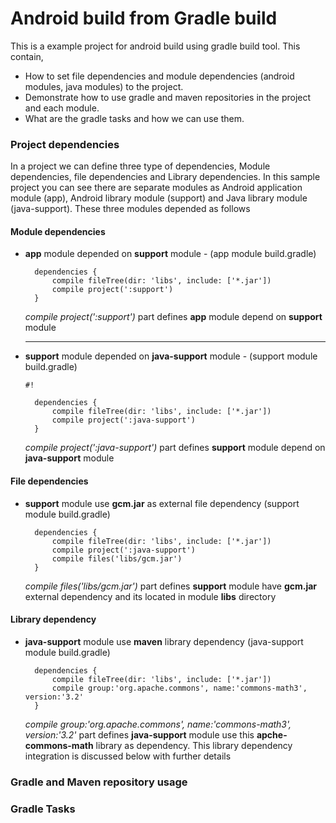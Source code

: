 # Android build from Gradle build
This is a example project for android build using gradle build tool. 
This contain,
 
 * How to set file dependencies and module dependencies (android modules, java modules) to the project. 
 * Demonstrate how to use gradle and maven repositories in the project and each module. 
 * What are the gradle tasks and how we can use them.

### Project dependencies 
 In a project we can define three type of dependencies, Module dependencies, file dependencies and Library dependencies. In this sample project you can see
there are separate modules as Android application module (app), Android library module (support) and Java library module (java-support). 
These three modules depended as follows

#### Module dependencies

 * **app** module depended on **support** module - (app module build.gradle)
      
      ```
        dependencies {
            compile fileTree(dir: 'libs', include: ['*.jar'])
            compile project(':support')
        }
      ```  
       
    *compile project(':support')* part defines **app** module depend on **support** module   
    
     --- 
 
 * **support** module depended on **java-support** module - (support module build.gradle)

      ```
      #!

        dependencies {
            compile fileTree(dir: 'libs', include: ['*.jar'])
            compile project(':java-support')
        }
      ``` 

    *compile project(':java-support')* part defines **support** module depend on **java-support** module 

#### File dependencies

 * **support** module use **gcm.jar** as external file dependency (support module build.gradle)
       
      ```
        dependencies {
            compile fileTree(dir: 'libs', include: ['*.jar'])
            compile project(':java-support')
            compile files('libs/gcm.jar')
        }
      ```

    *compile files('libs/gcm.jar')* part defines **support** module have **gcm.jar** external dependency and its located in module **libs** directory
   
#### Library dependency

 * **java-support** module use **maven** library dependency (java-support module build.gradle)

      ```
        dependencies {
            compile fileTree(dir: 'libs', include: ['*.jar'])
            compile group:'org.apache.commons', name:'commons-math3', version:'3.2'
        }
      ```

    *compile group:'org.apache.commons', name:'commons-math3', version:'3.2'* part defines **java-support** module use this **apche-commons-math** library as dependency. This library dependency integration is discussed below with further details
   
### Gradle and Maven repository usage
### Gradle Tasks